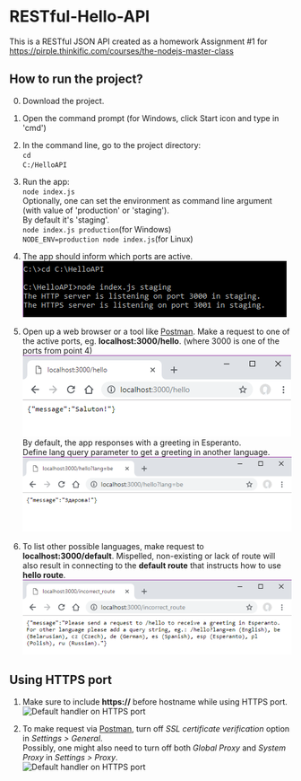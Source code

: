 # RESTful-Hello-API
This is a RESTful JSON API created as a homework Assignment #1 for
https://pirple.thinkific.com/courses/the-nodejs-master-class

## How to run the project?
0. Download the project.
1. Open the command prompt (for Windows, click Start icon and type in 'cmd') 
2. In the command line, go to the project directory:</br>
<code>cd C:/HelloAPI</code>
3. Run the app:</br>
<code>node index.js</code></br>
Optionally, one can set the environment as command line argument (with value of 'production' or 'staging').</br>
By default it's 'staging'.</br>
<code>node index.js production</code>(for Windows)</br>
<code>NODE_ENV=production node index.js</code>(for Linux)

4. The app should inform which ports are active.</br>
![Starting the Hello app in console](https://github.com/marta-krzyk-dev/NodeJS-PirpleCourse-RESTful-JSON-API/blob/master/Screenshots/console_commands.png?raw=true)

5. Open up a web browser or a tool like [Postman](https://www.getpostman.com/). Make a request to one of the active ports, eg. **localhost:3000/hello**. (where 3000 is one of the ports from point 4)</br>
![Hello route in web browser](https://github.com/marta-krzyk-dev/NodeJS-PirpleCourse-RESTful-JSON-API/blob/master/Screenshots/hello_in_browser.png?raw=true)</br>
By default, the app responses with a greeting in Esperanto.</br>
Define lang query parameter to get a greeting in another language.</br>
![Hello in belarusian](https://github.com/marta-krzyk-dev/NodeJS-PirpleCourse-RESTful-JSON-API/blob/master/Screenshots/hello_be_route.png?raw=true)
6. To list other possible languages, make request to **localhost:3000/default**. Mispelled, non-existing or lack of route will also result in connecting to the **default route** that instructs how to use **hello route**.</br>
![Default handler](https://github.com/marta-krzyk-dev/NodeJS-PirpleCourse-RESTful-JSON-API/blob/master/Screenshots/default_route_in_web_browser.png?raw=true)

## Using HTTPS port
1. Make sure to include **https://** before hostname while using HTTPS port.
![Default handler on HTTPS port](https://github.com/marta-krzyk-dev/RESTful-Hello-API/blob/master/Screenshots/default_route_https.png?raw=true)

2. To make request via [Postman](https://www.getpostman.com/), turn off *SSL certificate verification* option in *Settings > General*.</br>
Possibly, one might also need to turn off both *Global Proxy* and *System Proxy* in *Settings > Proxy*.</br>
![Default handler on HTTPS port](https://github.com/marta-krzyk-dev/RESTful-Hello-API/blob/master/Screenshots/default_route_https2.png?raw=true)
